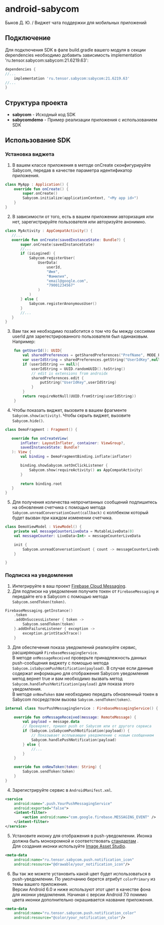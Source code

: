 # android-sabycom
Быков Д. Ю. / Виджет чата поддержки для мобильных приложений

## Подключение
Для подключения SDK в фале build.gradle вашего модуля в секции dependencies необходимо добавить зависимость implementation 'ru.tensor.sabycom:sabycom:21.6219.63':

```groovy
dependencies {
//...
    implementation 'ru.tensor.sabycom:sabycom:21.6219.63'
//...
}
```
## Структура проекта

* **sabycom** - Исходный код SDK
* **sabycomdemo** - Пример реализации приложения с использованием SDK


## Использование SDK

### Установка виджета

1. В вашем классе приложения в методе onCreate сконфигурируйте Sabycom, передав в качестве параметра идентификатор приложения.
```kotlin
class MyApp : Application() {
    override fun onCreate() {
        super.onCreate()
        Sabycom.initialize(applicationContext, "<My app id>")
    }
}
 ```
2. В зависимости от того, есть в вашем приложении авторизация или нет, зарегистрируйте пользователя или авторизуйте анонимно. 

 ```kotlin
class MyActivity : AppCompatActivity() {
    //...
    override fun onCreate(savedInstanceState: Bundle?) {
        super.onCreate(savedInstanceState)
        //...
        if (isLogined) {
            Sabycom.registerUser(
                UserData(
                    userId,
                    "Имя",
                    "Фамилия",
                    "email@google.com",
                    "79001234567"
                )
            )
        } else {
            Sabycom.registerAnonymousUser()
        }
        //...
    }
}
 ```
3. Вам так же необходимо позаботится о том что бы между сессиями userId для зарегестрированного пользователя был одинаковым. Например:
   
```kotlin
    fun getUserId(): UUID{
        val sharedPreferences = getSharedPreferences("PrefName", MODE_PRIVATE)
        var userIdString = sharedPreferences.getString("UserIdKey",null)
        if (userIdString == null){
            userIdString = UUID.randomUUID().toString()
            // edit is extensions from androidx
            sharedPreferences.edit { 
                putString("UserIdKey",userIdString)
            }
        }
        return requireNotNull(UUID.fromString(userIdString))
    }
```
4. Чтобы показать виджет, вызовите в вашем фрагменте `Sabycom.show(activity)`. Чтобы скрыть виджет, вызовите `Sabycom.hide()`.

 ```kotlin
class DemoFragment : Fragment() {

    override fun onCreateView(
        inflater: LayoutInflater, container: ViewGroup?,
        savedInstanceState: Bundle?
    ): View {
        val binding = DemoFragmentBinding.inflate(inflater)

        binding.showSabycom.setOnClickListener {
            Sabycom.show(requireActivity() as AppCompatActivity)
        }
        
        return binding.root
    }
}
 ```

5. Для получения количества непрочитанных сообщений подпишитесь на обновления счетчика с помощью метода `Sabycom.unreadConversationCount(callback)` с коллбеком который будет вызван при каждом изменении счетчика.

```kotlin
class DemoViewModel : ViewModel() {
    private val messageCounterLiveData = MutableLiveData(0)
    val messageCounter: LiveData<Int> = messageCounterLiveData

    init {
        Sabycom.unreadConversationCount { count -> messageCounterLiveData.value = count }
    }

}
```

### Подписка на уведомления

1. Интегрируйте в ваш проект [Firebase Cloud Messaging](https://firebase.google.com/docs/cloud-messaging/android/client).
2. Для подписки на уведомления получите токен от `FirebaseMessaging` и передайте его в Sabycom с помощью метода `Sabycom.sendToken(token)`.

```kotlin
FirebaseMessaging.getInstance()
    .token
    .addOnSuccessListener { token ->
        Sabycom.sendToken(token)
    }.addOnFailureListener { exception ->
        exception.printStackTrace()
    }
```

3. Для обеспечения показа уведомлений реализуйте сервис, расширяющий `FirebaseMessagingService`.
<br/>В методе `onMessageReceived` проверьте принадлежность данных push-сообщения виджету с помощью метода `Sabycom.isSabycomPushNotification(payload)`.
В случае если данные содержат информацию для отображения Sabycom уведомления метод вернет true и вам необходимо вызвать метод `Sabycom.handlePushNotification(payload)` для показа этого уведомления.
<br/>В методе `onNewToken` вам необходимо передать обновленный токен в Sabycom посредством вызова `Sabycom.sendToken(token)`.

```kotlin
internal class YourPushMessagingService : FirebaseMessagingService() {

    override fun onMessageReceived(message: RemoteMessage) {
        val payload = message.data
        // Проверяет, пришел push от Sabycom или от другого сервиса
        if (Sabycom.isSabycomPushNotification(payload)) {
            // Показывает всплывающее уведомление с новым сообщением
            Sabycom.handlePushNotification(payload)
        } else {
            //...
        }
    }

    override fun onNewToken(token: String) {
        Sabycom.sendToken(token)
    }
}
```

4. Зарегистрируйте сервис в `AndroidManifest.xml`.

```xml
<service
    android:name=".push.YourPushMessagingService"
    android:exported="false">
    <intent-filter>
        <action android:name="com.google.firebase.MESSAGING_EVENT" />
    </intent-filter>
</service>
```

5. Установите иконку для отображения в push-уведомлении. Иконка должна быть монохромной и соответствовать [стандартам](https://material.io/design/platform-guidance/android-notifications.html#anatomy-of-a-notification) .
<br/>Для создания иконки используйте [Image Asset Studio](https://developer.android.com/studio/write/image-asset-studio#access).

```xml
<meta-data
    android:name="ru.tensor.sabycom.push.notification_icon"
    android:resource="@drawable/your_notification_icon"/>
```

6. Вы так же можете установить какой цвет будет использоваться в push-уведомлении. По умолчанию берется атрибут `colorPrimary` из темы вашего приложения.
<br/>Версии Android 6.0 и ниже используют этот цвет в качестве фона для иконки уведомления. Начиная с версии Android 7.0 помимо цвета иконки дополнительно окрашивается название приложения.

```xml
<meta-data
    android:name="ru.tensor.sabycom.push.notification_color"
    android:resource="@color/your_notification_color"/>
```
